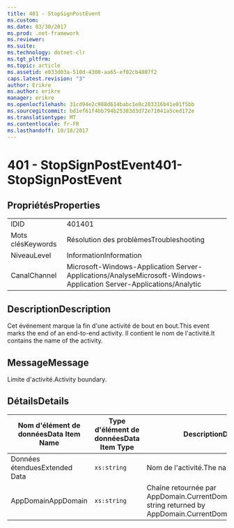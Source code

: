 ```yaml
---
title: 401 - StopSignPostEvent
ms.custom: 
ms.date: 03/30/2017
ms.prod: .net-framework
ms.reviewer: 
ms.suite: 
ms.technology: dotnet-clr
ms.tgt_pltfrm: 
ms.topic: article
ms.assetid: e033d03a-510d-4300-aa65-ef02cb4807f2
caps.latest.revision: "3"
author: Erikre
ms.author: erikre
manager: erikre
ms.openlocfilehash: 31cd94e2c988d614babc1e0c203316b41e01f5bb
ms.sourcegitcommit: bd1ef61f4bb794b25383d3d72e71041a5ced172e
ms.translationtype: MT
ms.contentlocale: fr-FR
ms.lasthandoff: 10/18/2017
---
```

# <a name="401--stopsignpostevent"></a><span data-ttu-id="72f19-102">401 - StopSignPostEvent</span><span class="sxs-lookup"><span data-stu-id="72f19-102">401- StopSignPostEvent</span></span>
## <a name="properties"></a><span data-ttu-id="72f19-103">Propriétés</span><span class="sxs-lookup"><span data-stu-id="72f19-103">Properties</span></span>  
  
|||  
|-|-|  
|<span data-ttu-id="72f19-104">ID</span><span class="sxs-lookup"><span data-stu-id="72f19-104">ID</span></span>|<span data-ttu-id="72f19-105">401</span><span class="sxs-lookup"><span data-stu-id="72f19-105">401</span></span>|  
|<span data-ttu-id="72f19-106">Mots clés</span><span class="sxs-lookup"><span data-stu-id="72f19-106">Keywords</span></span>|<span data-ttu-id="72f19-107">Résolution des problèmes</span><span class="sxs-lookup"><span data-stu-id="72f19-107">Troubleshooting</span></span>|  
|<span data-ttu-id="72f19-108">Niveau</span><span class="sxs-lookup"><span data-stu-id="72f19-108">Level</span></span>|<span data-ttu-id="72f19-109">Information</span><span class="sxs-lookup"><span data-stu-id="72f19-109">Information</span></span>|  
|<span data-ttu-id="72f19-110">Canal</span><span class="sxs-lookup"><span data-stu-id="72f19-110">Channel</span></span>|<span data-ttu-id="72f19-111">Microsoft-Windows-Application Server-Applications/Analyse</span><span class="sxs-lookup"><span data-stu-id="72f19-111">Microsoft-Windows-Application Server-Applications/Analytic</span></span>|  
  
## <a name="description"></a><span data-ttu-id="72f19-112">Description</span><span class="sxs-lookup"><span data-stu-id="72f19-112">Description</span></span>  
 <span data-ttu-id="72f19-113">Cet événement marque la fin d'une activité de bout en bout.</span><span class="sxs-lookup"><span data-stu-id="72f19-113">This event marks the end of an end-to-end activity.</span></span> <span data-ttu-id="72f19-114">Il contient le nom de l'activité.</span><span class="sxs-lookup"><span data-stu-id="72f19-114">It contains the name of the activity.</span></span>  
  
## <a name="message"></a><span data-ttu-id="72f19-115">Message</span><span class="sxs-lookup"><span data-stu-id="72f19-115">Message</span></span>  
 <span data-ttu-id="72f19-116">Limite d'activité.</span><span class="sxs-lookup"><span data-stu-id="72f19-116">Activity boundary.</span></span>  
  
## <a name="details"></a><span data-ttu-id="72f19-117">Détails</span><span class="sxs-lookup"><span data-stu-id="72f19-117">Details</span></span>  
  
|<span data-ttu-id="72f19-118">Nom d'élément de données</span><span class="sxs-lookup"><span data-stu-id="72f19-118">Data Item Name</span></span>|<span data-ttu-id="72f19-119">Type d'élément de données</span><span class="sxs-lookup"><span data-stu-id="72f19-119">Data Item Type</span></span>|<span data-ttu-id="72f19-120">Description</span><span class="sxs-lookup"><span data-stu-id="72f19-120">Description</span></span>|  
|--------------------|--------------------|-----------------|  
|<span data-ttu-id="72f19-121">Données étendues</span><span class="sxs-lookup"><span data-stu-id="72f19-121">Extended Data</span></span>|`xs:string`|<span data-ttu-id="72f19-122">Nom de l'activité.</span><span class="sxs-lookup"><span data-stu-id="72f19-122">The name of the activity.</span></span>|  
|<span data-ttu-id="72f19-123">AppDomain</span><span class="sxs-lookup"><span data-stu-id="72f19-123">AppDomain</span></span>|`xs:string`|<span data-ttu-id="72f19-124">Chaîne retournée par AppDomain.CurrentDomain.FriendlyName.</span><span class="sxs-lookup"><span data-stu-id="72f19-124">The string returned by AppDomain.CurrentDomain.FriendlyName.</span></span>|
